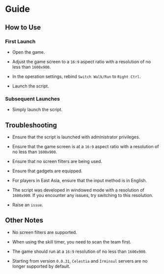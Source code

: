 # Guide

## How to Use

### First Launch

- Open the game.

- Adjust the game screen to a `16:9` aspect ratio with a resolution of no less
  than `1600x900`.

- In the operation settings, rebind `Switch Walk/Run` to `Right Ctrl`.

- Launch the script.

### Subsequent Launches

- Simply launch the script.

## Troubleshooting

- Ensure that the script is launched with administrator privileges.

- Ensure that the game screen is at a `16:9` aspect ratio with a resolution of
  no less than `1600x900`.

- Ensure that no screen filters are being used.

- Ensure that gadgets are equipped.

- For players in East Asia, ensure that the input method is in English.

- The script was developed in windowed mode with a resolution of `1600x900`. If
  you encounter any issues, try switching to this resolution.

- Raise an `issue`.

## Other Notes

- No screen filters are supported.

- When using the skill timer, you need to scan the team first.

- The game should run at a `16:9` resolution of no less than `1600x900`.

- Starting from version `0.0.31`, `Celestia` and `Irminsul` servers are no
  longer supported by default.
